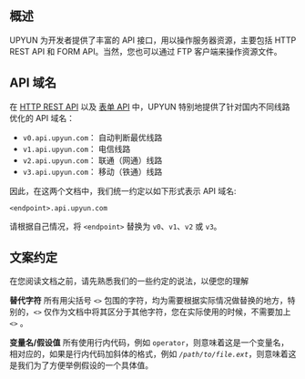 ## 概述

UPYUN 为开发者提供了丰富的 API 接口，用以操作服务器资源，主要包括 HTTP REST API 和 FORM API。当然，您也可以通过 FTP 客户端来操作资源文件。

## API 域名

在 [HTTP REST API](/api/rest_api/) 以及 [表单 API](/api/form_api/) 中，UPYUN 特别地提供了针对国内不同线路优化的 API 域名：

* `v0.api.upyun.com`： 自动判断最优线路
* `v1.api.upyun.com`： 电信线路
* `v2.api.upyun.com`： 联通（网通）线路
* `v3.api.upyun.com`： 移动（铁通）线路

因此，在这两个文档中，我们统一约定以如下形式表示 API 域名:

```
<endpoint>.api.upyun.com
```

请根据自己情况，将 `<endpoint>` 替换为 `v0`、`v1`、`v2` 或 `v3`。



## 文案约定

在您阅读文档之前，请先熟悉我们的一些约定的说法，以便您的理解

**替代字符**
所有用尖括号 `<>` 包围的字符，均为需要根据实际情况做替换的地方，特别的，`<>` 仅作为文档中将其区分于其他字符，您在实际使用的时候，不需要加上 `<>`
。

**变量名/假设值**
所有使用行内代码，例如 `operator`，则意味着这是一个变量名，相对应的，如果是行内代码加斜体的格式，例如 *`/path/to/file.ext`*，则意味着这是我们为了方便举例假设的一个具体值。
